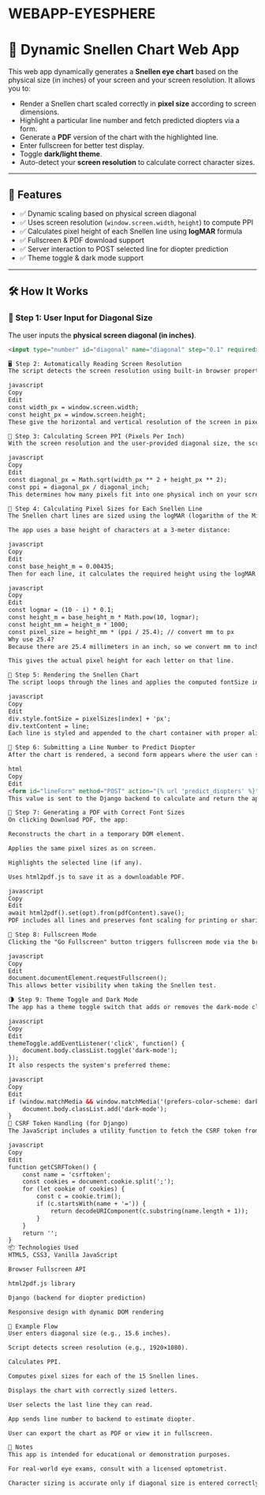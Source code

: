# WEBAPP-EYESPHERE

# 🏥 Dynamic Snellen Chart Web App

This web app dynamically generates a **Snellen eye chart** based on the physical size (in inches) of your screen and your screen resolution. It allows you to:

- Render a Snellen chart scaled correctly in **pixel size** according to screen dimensions.
- Highlight a particular line number and fetch predicted diopters via a form.
- Generate a **PDF** version of the chart with the highlighted line.
- Enter fullscreen for better test display.
- Toggle **dark/light theme**.
- Auto-detect your **screen resolution** to calculate correct character sizes.

---

## 🚀 Features

- ✅ Dynamic scaling based on physical screen diagonal
- ✅ Uses screen resolution (`window.screen.width`, `height`) to compute PPI
- ✅ Calculates pixel height of each Snellen line using **logMAR** formula
- ✅ Fullscreen & PDF download support
- ✅ Server interaction to POST selected line for diopter prediction
- ✅ Theme toggle & dark mode support

---

## 🛠 How It Works

### 📐 Step 1: User Input for Diagonal Size

The user inputs the **physical screen diagonal (in inches)**.

```html
<input type="number" id="diagonal" name="diagonal" step="0.1" required>

🖥 Step 2: Automatically Reading Screen Resolution
The script detects the screen resolution using built-in browser properties:

javascript
Copy
Edit
const width_px = window.screen.width;
const height_px = window.screen.height;
These give the horizontal and vertical resolution of the screen in pixels (e.g., 1920×1080).

📏 Step 3: Calculating Screen PPI (Pixels Per Inch)
With the screen resolution and the user-provided diagonal size, the script calculates PPI (Pixels Per Inch) using the formula:

javascript
Copy
Edit
const diagonal_px = Math.sqrt(width_px ** 2 + height_px ** 2);
const ppi = diagonal_px / diagonal_inch;
This determines how many pixels fit into one physical inch on your screen, which is crucial for scaling the Snellen chart correctly.

📐 Step 4: Calculating Pixel Sizes for Each Snellen Line
The Snellen chart lines are sized using the logMAR (logarithm of the Minimum Angle of Resolution) principle.

The app uses a base height of characters at a 3-meter distance:

javascript
Copy
Edit
const base_height_m = 0.00435;
Then for each line, it calculates the required height using the logMAR formula:

javascript
Copy
Edit
const logmar = (10 - i) * 0.1;
const height_m = base_height_m * Math.pow(10, logmar);
const height_mm = height_m * 1000;
const pixel_size = height_mm * (ppi / 25.4); // convert mm to px
Why use 25.4?
Because there are 25.4 millimeters in an inch, so we convert mm to inches and multiply by PPI.

This gives the actual pixel height for each letter on that line.

🧾 Step 5: Rendering the Snellen Chart
The script loops through the lines and applies the computed fontSize in pixels to each one:

javascript
Copy
Edit
div.style.fontSize = pixelSizes[index] + 'px';
div.textContent = line;
Each line is styled and appended to the chart container with proper alignment and optional highlighting.

🧪 Step 6: Submitting a Line Number to Predict Diopter
After the chart is rendered, a second form appears where the user can select the last line they were able to read:

html
Copy
Edit
<form id="lineForm" method="POST" action="{% url 'predict_diopters' %}">
This value is sent to the Django backend to calculate and return the approximate diopter value.

📄 Step 7: Generating a PDF with Correct Font Sizes
On clicking Download PDF, the app:

Reconstructs the chart in a temporary DOM element.

Applies the same pixel sizes as on screen.

Highlights the selected line (if any).

Uses html2pdf.js to save it as a downloadable PDF.

javascript
Copy
Edit
await html2pdf().set(opt).from(pdfContent).save();
PDF includes all lines and preserves font scaling for printing or sharing.

🔲 Step 8: Fullscreen Mode
Clicking the "Go Fullscreen" button triggers fullscreen mode via the browser's Fullscreen API:

javascript
Copy
Edit
document.documentElement.requestFullscreen();
This allows better visibility when taking the Snellen test.

🌗 Step 9: Theme Toggle and Dark Mode
The app has a theme toggle switch that adds or removes the dark-mode class:

javascript
Copy
Edit
themeToggle.addEventListener('click', function() {
    document.body.classList.toggle('dark-mode');
});
It also respects the system's preferred theme:

javascript
Copy
Edit
if (window.matchMedia && window.matchMedia('(prefers-color-scheme: dark)').matches) {
    document.body.classList.add('dark-mode');
}
🔐 CSRF Token Handling (for Django)
The JavaScript includes a utility function to fetch the CSRF token from cookies for Django POST requests:

javascript
Copy
Edit
function getCSRFToken() {
    const name = 'csrftoken';
    const cookies = document.cookie.split(';');
    for (let cookie of cookies) {
        const c = cookie.trim();
        if (c.startsWith(name + '=')) {
            return decodeURIComponent(c.substring(name.length + 1));
        }
    }
    return '';
}
📦 Technologies Used
HTML5, CSS3, Vanilla JavaScript

Browser Fullscreen API

html2pdf.js library

Django (backend for diopter prediction)

Responsive design with dynamic DOM rendering

🧪 Example Flow
User enters diagonal size (e.g., 15.6 inches).

Script detects screen resolution (e.g., 1920×1080).

Calculates PPI.

Computes pixel sizes for each of the 15 Snellen lines.

Displays the chart with correctly sized letters.

User selects the last line they can read.

App sends line number to backend to estimate diopter.

User can export the chart as PDF or view it in fullscreen.

📌 Notes
This app is intended for educational or demonstration purposes.

For real-world eye exams, consult with a licensed optometrist.

Character sizing is accurate only if diagonal size is entered correctly.